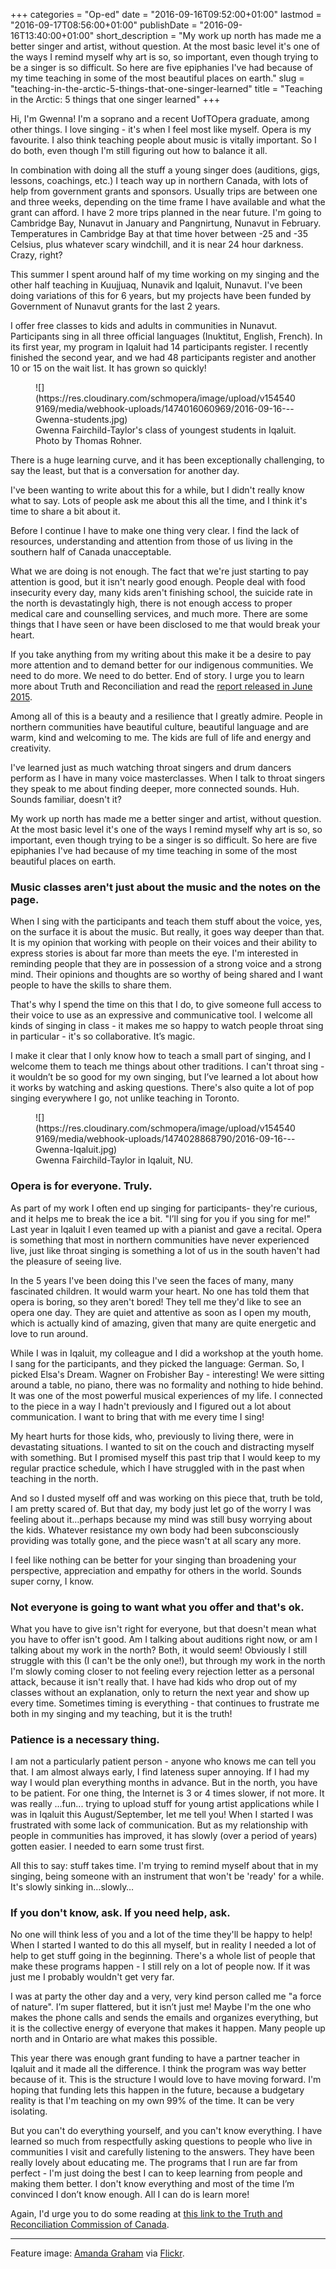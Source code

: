 +++
categories = "Op-ed"
date = "2016-09-16T09:52:00+01:00"
lastmod = "2016-09-17T08:56:00+01:00"
publishDate = "2016-09-16T13:40:00+01:00"
short_description = "My work up north has made me a better singer and artist, without question. At the most basic level it&#039;s one of the ways I remind myself why art is so, so important, even though trying to be a singer is so difficult. So here are five epiphanies I&#039;ve had because of my time teaching in some of the most beautiful places on earth."
slug = "teaching-in-the-arctic-5-things-that-one-singer-learned"
title = "Teaching in the Arctic: 5 things that one singer learned"
+++

Hi, I'm Gwenna!  I'm a soprano and a recent UofTOpera graduate, among other things. I love singing - it's when I feel most like myself. Opera is my favourite. I also think teaching people about music is vitally important.  So I do both, even though I'm still figuring out how to balance it all.

In combination with doing all the stuff a young singer does (auditions, gigs, lessons, coachings, etc.) I teach way up in northern Canada, with lots of help from government grants and sponsors. Usually trips are between one and three weeks, depending on the time frame I have available and what the grant can afford. I have 2 more trips planned in the near future. I'm going to Cambridge Bay, Nunavut in January and Pangnirtung, Nunavut in February. Temperatures in Cambridge Bay at that time hover between -25 and -35 Celsius, plus whatever scary windchill, and it is near 24 hour darkness. Crazy, right? 

This summer I spent around half of my time working on my singing and the other half teaching in Kuujjuaq, Nunavik and Iqaluit, Nunavut. I've been doing variations of this for 6 years, but my projects have been funded by Government of Nunavut grants for the last 2 years. 

I offer free classes to kids and adults in communities in Nunavut. Participants sing in all three official languages (Inuktitut, English, French). In its first year, my program in Iqaluit had 14 participants register. I recently finished the second year, and we had 48 participants register and another 10 or 15 on the wait list. It has grown so quickly! 

<figure data-type="image">
![](https://res.cloudinary.com/schmopera/image/upload/v1545409169/media/webhook-uploads/1474016060969/2016-09-16---Gwenna-students.jpg)<figcaption>Gwenna Fairchild-Taylor's class of youngest students in Iqaluit. Photo by Thomas Rohner.</figcaption>
</figure>

There is a huge learning curve, and it has been exceptionally challenging, to say the least, but that is a conversation for another day.

I've been wanting to write about this for a while, but I didn't really know what to say. Lots of people ask me about this all the time, and I think it's time to share a bit about it. 

Before I continue I have to make one thing very clear.  I find the lack of resources, understanding and attention from those of us living in the southern half of Canada unacceptable. 

What we are doing is not enough. The fact that we're just starting to pay attention is good, but it isn't nearly good enough. People deal with food insecurity every day, many kids aren't finishing school, the suicide rate in the north is devastatingly high, there is not enough access to proper medical care and counselling services, and much more. There are some things that I have seen or have been disclosed to me that would break your heart. 

If you take anything from my writing about this make it be a desire to pay more attention and to demand better for our indigenous communities. We need to do more. We need to do better. End of story. I urge you to learn more about Truth and Reconciliation and read the [report released in June 2015](http://www.trc.ca/websites/trcinstitution/index.php?p=890).

Among all of this is a beauty and a resilience that I greatly admire. People in northern communities have beautiful culture, beautiful language and are warm, kind and welcoming to me. The kids are full of life and energy and creativity.

I've learned just as much watching throat singers and drum dancers perform as I have in many voice masterclasses. When I talk to throat singers they speak to me about finding deeper, more connected sounds. Huh. Sounds familiar, doesn't it? 

My work up north has made me a better singer and artist, without question. At the most basic level it's one of the ways I remind myself why art is so, so important, even though trying to be a singer is so difficult.  So here are five epiphanies I've had because of my time teaching in some of the most beautiful places on earth. 

### Music classes aren't just about the music and the notes on the page. 

When I sing with the participants and teach them stuff about the voice, yes, on the surface it is about the music.  But really, it goes way deeper than that. It is my opinion that working with people on their voices and their ability to express stories is about far more than meets the eye. I'm interested in reminding people that they are in possession of a strong voice and a strong mind. Their opinions and thoughts are so worthy of being shared and I want people to have the skills to share them. 

That's why I spend the time on this that I do, to give someone full access to their voice to use as an expressive and communicative tool. I welcome all kinds of singing in class - it makes me so happy to watch people throat sing in particular - it's so collaborative. It’s magic. 

I make it clear that I only know how to teach a small part of singing, and I welcome them to teach me things about other traditions. I can't throat sing - it wouldn’t be so good for my own singing, but I’ve learned a lot about how it works by watching and asking questions. There's also quite a lot of pop singing everywhere I go, not unlike teaching in Toronto.

<figure data-type="image">
![](https://res.cloudinary.com/schmopera/image/upload/v1545409169/media/webhook-uploads/1474028868790/2016-09-16---Gwenna-Iqaluit.jpg)
<figcaption>Gwenna Fairchild-Taylor in Iqaluit, NU.</figcaption>
</figure>

### Opera is for everyone. Truly. 

As part of my work I often end up singing for participants- they're curious, and it helps me to break the ice a bit. "I’ll sing for you if you sing for me!" Last year in Iqaluit I even teamed up with a pianist and gave a recital. Opera is something that most in northern communities have never experienced live, just like throat singing is something a lot of us in the south haven't had the pleasure of seeing live. 

In the 5 years I've been doing this I've seen the faces of many, many fascinated children. It would warm your heart. No one has told them that opera is boring, so they aren't bored! They tell me they'd like to see an opera one day. They are quiet and attentive as soon as I open my mouth, which is actually kind of amazing, given that many are quite energetic and love to run around.

While I was in Iqaluit, my colleague and I did a workshop at the youth home. I sang for the participants, and they picked the language: German. So, I picked Elsa's Dream. Wagner on Frobisher Bay - interesting! We were sitting around a table, no piano, there was no formality and nothing to hide behind. It was one of the most powerful musical experiences of my life. I connected to the piece in a way I hadn't previously and I figured out a lot about communication. I want to bring that with me every time I sing!

My heart hurts for those kids, who, previously to living there, were in devastating situations. I wanted to sit on the couch and distracting myself with something. But I promised myself this past trip that I would keep to my regular practice schedule, which I have struggled with in the past when teaching in the north. 

And so I dusted myself off and was working on this piece that, truth be told, I am pretty scared of. But that day, my body just let go of the worry I was feeling about it…perhaps because my mind was still busy worrying about the kids. Whatever resistance my own body had been subconsciously providing was totally gone, and the piece wasn't at all scary any more.

I feel like nothing can be better for your singing than broadening your perspective, appreciation  and empathy for others in the world. Sounds super corny, I know. 

### Not everyone is going to want what you offer and that's ok. 

What you have to give isn't right for everyone, but that doesn't mean what you have to offer isn't good. Am I talking about auditions right now, or am I talking about my work in the north? Both, it would seem! Obviously I still struggle with this (I can't be the only one!), but through my work in the north I'm slowly coming closer to not feeling every rejection letter as a personal attack, because it isn't really that. I have had kids who drop out of my classes without an explanation, only to return the next year and show up every time. Sometimes timing is everything - that continues to frustrate me both in my singing and my teaching, but it is the truth! 

### Patience is a necessary thing. 

I am not a particularly patient person - anyone who knows me can tell you that. I am almost always early, I find lateness super annoying. If I had my way I would plan everything months in advance.   But in the north, you have to be patient. For one thing, the Internet is 3 or 4 times slower, if not more. It was really ...fun... trying to upload stuff for young artist applications while I was in Iqaluit this August/September, let me tell you! When I started I was frustrated with some lack of communication. But as my relationship with people in communities has improved, it has slowly (over a period of years) gotten easier. I needed to earn some trust first.

All this to say: stuff takes time. I'm trying to remind myself about that in my singing, being someone with an instrument that won't be 'ready' for a while. It's slowly sinking in…slowly… 

### If you don't know, ask. If you need help, ask. 

No one will think less of you and a lot of the time they'll be happy to help!  When I started I wanted to do this all myself, but in reality I needed a lot of help to get stuff going in the beginning. There's a whole list of people that make these programs happen - I still rely on a lot of people now. If it was just me I probably wouldn't get very far. 

I was at party the other day and a very, very kind person called me "a force of nature". I’m super flattered, but it isn’t just me! Maybe I'm the one who makes the phone calls and sends the emails and organizes everything, but it is the collective energy of everyone that makes it happen. Many people up north and in Ontario are what makes this possible. 

This year there was enough grant funding to have a partner teacher in Iqaluit and it made all the difference. I think the program was way better  because of it. This is the structure I would love to have moving forward. I'm hoping that funding lets this happen in the future, because a budgetary reality is that I'm teaching on my own 99% of the time. It can be very isolating. 

But you can't do everything yourself, and you can't know everything. I have learned so much from respectfully asking questions to people who live in communities I visit and carefully listening to the answers. They have been really lovely about educating me. The programs that I run are far from perfect - I'm just doing the best I can to keep learning from people and making them better. I don't know everything and most of the time I’m convinced I don’t know enough. All I can do is learn more!

Again, I'd urge you to do some reading at [this link to the Truth and Reconciliation Commission of Canada](http://www.trc.ca/websites/trcinstitution/index.php?p=890).

***
Feature image: [Amanda Graham](https://www.flickr.com/photos/ytwhitelight/5423894153/in/photolist-9ghSLr-9ghS2V-fCWAka-9ZKayq-uqoLtG-hfbUik-9ZGiJD-hfdBGi-hfc4M9-9ZGkhe-9ZGn3c-7EPWGh-9ZGmtg-9gkWFj-7EL3EV-hfbY3V-hfcysW-hfdALR-vnp3T6-h6KadE-jYfeT-v5PEhj-jYfiM-vk6rNJ-vmSs1h-vk6sms-9ZGi7z-9ghRQv-9ZKaoA-9ghSqM-9gkX2o-7EL4zc-9hkV6C-9hhMQ8-9ZGiXK-9ZKbnb-2fs1CJ-9hkVoq-9hkVzo-9ZKdmu-qopvXG-hfc8Lw-ph3FMd-dLrf6w-JfiDxm-9FS2N3-5VaYYd-8t7BMV-cwSuYG-cJbPYE) via [Flickr](https://creativecommons.org/licenses/by-nc-sa/2.0/).

